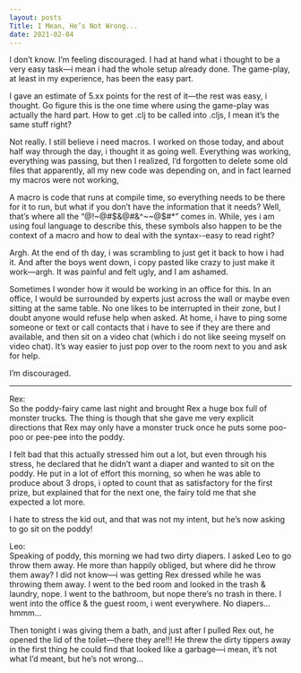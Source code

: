 ```yaml
---
layout: posts
Title: I Mean, He’s Not Wrong...
date: 2021-02-04
---
```


I don’t know.  I’m feeling discouraged.  I had at hand what i thought to be a very easy task—i mean i had the whole setup already done.  The game-play, at least in my experience, has been the easy part.

I gave an estimate of 5.xx points for the rest of it—the rest was easy, i thought.  Go figure this is the one time where using the game-play was actually the hard part.  How to get .clj to be called into .cljs, I mean it’s the same stuff right?  

Not really.  I still believe i need macros.  I worked on those today, and about half way through the day, i thought it as going well.  Everything was working, everything was passing, but then I realized, I’d forgotten to delete some old files that apparently, all my new code was depending on, and in fact learned my macros were not working,

A macro is code that runs at compile time, so everything needs to be there for it to run, but what if you don’t have the information that it needs?  Well, that’s where all the “@!~@#$&@#&^~~@$#*” comes in. While, yes i am using foul language to describe this, these symbols also happen to be the context of a macro and how to deal with the syntax--easy to read right?

Argh.  At the end of th day, i was scrambling to just get it back to how i had it.  And after the boys went down, i copy pasted like crazy to just make it work—argh.  It was painful and felt ugly, and I am ashamed.  

Sometimes I wonder how it would be working in an office for this.  In an office, I would be surrounded by experts just across the wall or maybe even sitting at the same table.  No one likes to be interrupted in their zone, but I doubt anyone would refuse help when asked.  At home, i have to ping some someone or text or call contacts that i have to see if they are there and available, and then sit on a video chat (which i do not like seeing myself on video chat).  It’s way easier to just pop over to the room next to you and ask for help.  

I’m discouraged.

***

Rex:  
So the poddy-fairy came last night and brought Rex a huge box full of monster trucks.  The thing is though that she gave me very explicit directions that Rex may only have a monster truck once he puts some poo-poo or pee-pee into the poddy.  

I felt bad that this actually stressed him out a lot, but even through his stress, he declared that he didn’t want a diaper and wanted to sit on the poddy.  He put in a lot of effort this morning, so when he was able to produce about 3 drops, i opted to count that as satisfactory for the first prize, but explained that for the next one, the fairy told me that she expected a lot more.  

I hate to stress the kid out, and that was not my intent, but he’s now asking to go sit on the poddy!

Leo:  
Speaking of poddy, this morning we had two dirty diapers.  I asked Leo to go throw them away.  He more than happily obliged, but where did he throw them away? I did not know—i was getting Rex dressed while he was throwing them away.  I went to the bed room and looked in the trash & laundry, nope.  I went to the bathroom, but nope there’s no trash in there.  I went into the office & the guest room, i went everywhere.  No diapers… hmmm...

Then tonight i was giving them a bath, and just after I pulled Rex out, he opened the lid of the toilet—there they are!!!  He threw the dirty tippers away in the first thing he could find that looked like a garbage—i mean, it’s not what I’d meant, but he’s not wrong...
